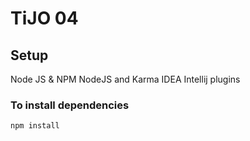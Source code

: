 # TiJO 04

## Setup

Node JS & NPM
NodeJS and Karma IDEA Intellij plugins

### To install dependencies

    npm install
